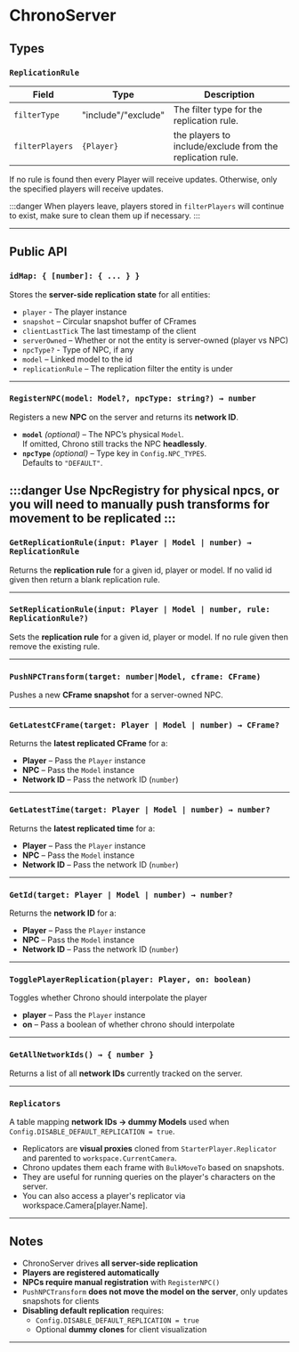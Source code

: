 # ChronoServer 


## Types

### `ReplicationRule`

| Field     | Type   | Description              |
|----------|-------|--------------------------|
| `filterType`      | "include"/"exclude" | The filter type for the replication rule.   |
| `filterPlayers`  | `{Player}`    | the players to include/exclude from the replication rule. |

If no rule is found then  every Player will receive updates. Otherwise, only the specified players will receive updates.

:::danger
When players leave, players stored in `filterPlayers` will continue to exist, make sure to clean them up if necessary.
:::

---

## Public API

### `idMap: { [number]: { ... } }`

Stores the **server-side replication state** for all entities:
- `player` - The player instance
- `snapshot` – Circular snapshot buffer of CFrames 
- `clientLastTick` The last timestamp of the client 
- `serverOwned` – Whether or not the entity is server-owned (player vs NPC)
- `npcType?` - Type of NPC, if any
- `model` – Linked model to the id
- `replicationRule` – The replication filter the entity is under

---

### `RegisterNPC(model: Model?, npcType: string?) → number`

Registers a new **NPC** on the server and returns its **network ID**.

- **`model`** *(optional)* – The NPC’s physical `Model`.  
  If omitted, Chrono still tracks the NPC **headlessly**.
- **`npcType`** *(optional)* – Type key in `Config.NPC_TYPES`.  
  Defaults to `"DEFAULT"`.

:::danger
Use NpcRegistry for physical npcs, or you will need to manually push transforms for movement to be replicated
:::
---

### `GetReplicationRule(input: Player | Model | number) → ReplicationRule`

Returns the **replication rule** for a given id, player or model. If no valid id given then return a blank replication rule.

---

### `SetReplicationRule(input: Player | Model | number, rule: ReplicationRule?)`

Sets the **replication rule** for a given id, player or model. If no rule given then remove the existing rule.

---

### `PushNPCTransform(target: number|Model, cframe: CFrame)`

Pushes a new **CFrame snapshot** for a server-owned NPC.

---

### `GetLatestCFrame(target: Player | Model | number) → CFrame?`

Returns the **latest replicated CFrame** for a:

- **Player** – Pass the `Player` instance  
- **NPC** – Pass the `Model` instance  
- **Network ID** – Pass the network ID (`number`)

---

### `GetLatestTime(target: Player | Model | number) → number?`

Returns the **latest replicated time** for a:

- **Player** – Pass the `Player` instance  
- **NPC** – Pass the `Model` instance  
- **Network ID** – Pass the network ID (`number`)

---

### `GetId(target: Player | Model | number) → number?`

Returns the **network ID** for a:

- **Player** – Pass the `Player` instance  
- **NPC** – Pass the `Model` instance
- **Network ID** – Pass the network ID (`number`)

---

### `TogglePlayerReplication(player: Player, on: boolean)`

Toggles whether Chrono should interpolate the player

- **player** – Pass the `Player` instance  
- **on** – Pass a boolean of whether chrono should interpolate

---

### `GetAllNetworkIds() → { number }`

Returns a list of all **network IDs** currently tracked on the server.

---


### `Replicators`

A table mapping **network IDs → dummy Models** used when  
`Config.DISABLE_DEFAULT_REPLICATION = true`.

- Replicators are **visual proxies** cloned from `StarterPlayer.Replicator`  
  and parented to `workspace.CurrentCamera`.  
- Chrono updates them each frame with `BulkMoveTo` based on snapshots.  
- They are useful for running queries on the player's characters on the server.
- You can also access a player's replicator via workspace.Camera[player.Name].

---

## Notes

- ChronoServer drives **all server-side replication**  
- **Players are registered automatically**  
- **NPCs require manual registration** with `RegisterNPC()`  
- `PushNPCTransform` **does not move the model on the server**, only updates snapshots for clients  
- **Disabling default replication** requires:
  - `Config.DISABLE_DEFAULT_REPLICATION = true`
  - Optional **dummy clones** for client visualization

---
